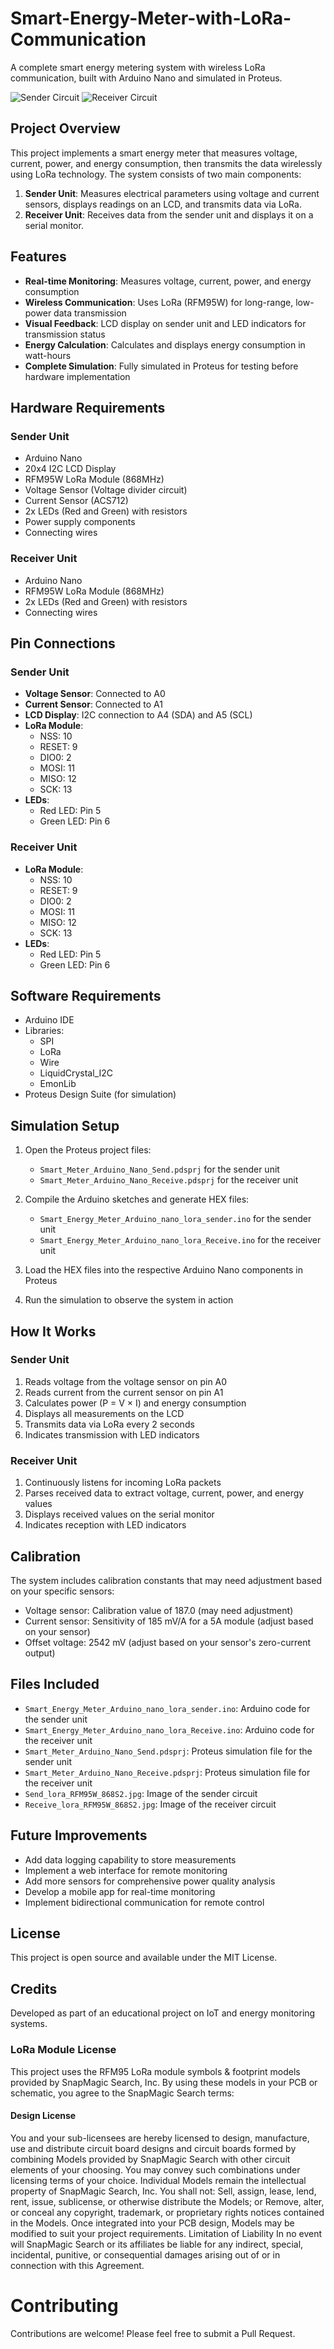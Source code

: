 # Smart-Energy-Meter-with-LoRa-Communication
A complete smart energy metering system with wireless LoRa communication, built with Arduino Nano and simulated in Proteus.

![Sender Circuit](images/Send_lora_RFM95W_868S2.jpg)
![Receiver Circuit](images/Receive_lora_RFM95W_868S2.jpg)

## Project Overview

This project implements a smart energy meter that measures voltage, current, power, and energy consumption, then transmits the data wirelessly using LoRa technology. The system consists of two main components:

1. **Sender Unit**: Measures electrical parameters using voltage and current sensors, displays readings on an LCD, and transmits data via LoRa.
2. **Receiver Unit**: Receives data from the sender unit and displays it on a serial monitor.

## Features

- **Real-time Monitoring**: Measures voltage, current, power, and energy consumption
- **Wireless Communication**: Uses LoRa (RFM95W) for long-range, low-power data transmission
- **Visual Feedback**: LCD display on sender unit and LED indicators for transmission status
- **Energy Calculation**: Calculates and displays energy consumption in watt-hours
- **Complete Simulation**: Fully simulated in Proteus for testing before hardware implementation

## Hardware Requirements

### Sender Unit
- Arduino Nano
- 20x4 I2C LCD Display
- RFM95W LoRa Module (868MHz)
- Voltage Sensor (Voltage divider circuit)
- Current Sensor (ACS712)
- 2x LEDs (Red and Green) with resistors
- Power supply components
- Connecting wires

### Receiver Unit
- Arduino Nano
- RFM95W LoRa Module (868MHz)
- 2x LEDs (Red and Green) with resistors
- Connecting wires

## Pin Connections

### Sender Unit
- **Voltage Sensor**: Connected to A0
- **Current Sensor**: Connected to A1
- **LCD Display**: I2C connection to A4 (SDA) and A5 (SCL)
- **LoRa Module**:
  - NSS: 10
  - RESET: 9
  - DIO0: 2
  - MOSI: 11
  - MISO: 12
  - SCK: 13
- **LEDs**:
  - Red LED: Pin 5
  - Green LED: Pin 6

### Receiver Unit
- **LoRa Module**:
  - NSS: 10
  - RESET: 9
  - DIO0: 2
  - MOSI: 11
  - MISO: 12
  - SCK: 13
- **LEDs**:
  - Red LED: Pin 5
  - Green LED: Pin 6

## Software Requirements

- Arduino IDE
- Libraries:
  - SPI
  - LoRa
  - Wire
  - LiquidCrystal_I2C
  - EmonLib
- Proteus Design Suite (for simulation)

## Simulation Setup

1. Open the Proteus project files:
   - `Smart_Meter_Arduino_Nano_Send.pdsprj` for the sender unit
   - `Smart_Meter_Arduino_Nano_Receive.pdsprj` for the receiver unit

2. Compile the Arduino sketches and generate HEX files:
   - `Smart_Energy_Meter_Arduino_nano_lora_sender.ino` for the sender unit
   - `Smart_Energy_Meter_Arduino_nano_lora_Receive.ino` for the receiver unit

3. Load the HEX files into the respective Arduino Nano components in Proteus

4. Run the simulation to observe the system in action

## How It Works

### Sender Unit
1. Reads voltage from the voltage sensor on pin A0
2. Reads current from the current sensor on pin A1
3. Calculates power (P = V × I) and energy consumption
4. Displays all measurements on the LCD
5. Transmits data via LoRa every 2 seconds
6. Indicates transmission with LED indicators

### Receiver Unit
1. Continuously listens for incoming LoRa packets
2. Parses received data to extract voltage, current, power, and energy values
3. Displays received values on the serial monitor
4. Indicates reception with LED indicators

## Calibration

The system includes calibration constants that may need adjustment based on your specific sensors:

- Voltage sensor: Calibration value of 187.0 (may need adjustment)
- Current sensor: Sensitivity of 185 mV/A for a 5A module (adjust based on your sensor)
- Offset voltage: 2542 mV (adjust based on your sensor's zero-current output)

## Files Included

- `Smart_Energy_Meter_Arduino_nano_lora_sender.ino`: Arduino code for the sender unit
- `Smart_Energy_Meter_Arduino_nano_lora_Receive.ino`: Arduino code for the receiver unit
- `Smart_Meter_Arduino_Nano_Send.pdsprj`: Proteus simulation file for the sender unit
- `Smart_Meter_Arduino_Nano_Receive.pdsprj`: Proteus simulation file for the receiver unit
- `Send_lora_RFM95W_868S2.jpg`: Image of the sender circuit
- `Receive_lora_RFM95W_868S2.jpg`: Image of the receiver circuit

## Future Improvements

- Add data logging capability to store measurements
- Implement a web interface for remote monitoring
- Add more sensors for comprehensive power quality analysis
- Develop a mobile app for real-time monitoring
- Implement bidirectional communication for remote control

## License

This project is open source and available under the MIT License.

## Credits
Developed as part of an educational project on IoT and energy monitoring systems.

###  LoRa Module License
This project uses the RFM95 LoRa module symbols & footprint models provided by SnapMagic Search, Inc. By using these models in your PCB or schematic, you agree to the SnapMagic Search terms:

#### Design License
You and your sub-licensees are hereby licensed to design, manufacture, use and distribute circuit board designs and circuit boards formed by combining Models provided by SnapMagic Search with other circuit elements of your choosing. You may convey such combinations under licensing terms of your choice.
Individual Models remain the intellectual property of SnapMagic Search, Inc. You shall not:
Sell, assign, lease, lend, rent, issue, sublicense, or otherwise distribute the Models; or Remove, alter, or conceal any copyright, trademark, or proprietary rights notices contained in the Models. Once integrated into your PCB design, Models may be modified to suit your project requirements. Limitation of Liability In no event will SnapMagic Search or its affiliates be liable for any indirect, special, incidental, punitive, or consequential damages arising out of or in connection with this Agreement.

# Contributing

Contributions are welcome! Please feel free to submit a Pull Request.
